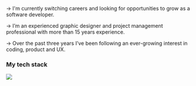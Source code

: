 → I'm currently switching careers and looking for opportunities to grow as a software developer.

→ I’m an experienced graphic designer and project management professional with more than 15 years experience.

→ Over the past three years I’ve been following an ever-growing interest in coding, product and UX.


### My tech stack

<img src="https://skillicons.dev/icons?i=js,html,css,ruby,rails,bash,tailwind,figma">

